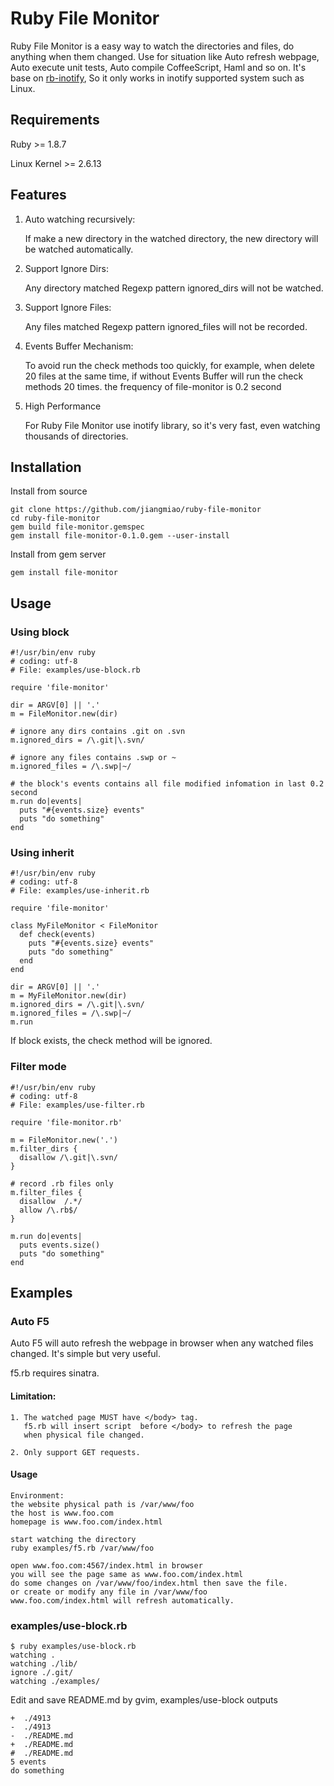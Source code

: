Ruby File Monitor
=================

Ruby File Monitor is a easy way to watch the directories and files, do anything when them changed. Use for situation like Auto refresh webpage, Auto execute unit tests, Auto compile CoffeeScript, Haml and so on. It's base on [rb-inotify](https://github.com/nex3/rb-inotify), So it only works in inotify supported system such as Linux.

Requirements
------------

Ruby >= 1.8.7

Linux Kernel >= 2.6.13

Features
--------

1. Auto watching recursively:

    If make a new directory in the watched directory, the new directory will be watched automatically.

2. Support Ignore Dirs: 

    Any directory matched Regexp pattern ignored_dirs will not be watched.

3. Support Ignore Files:

    Any files matched Regexp pattern ignored_files will not be recorded.

4. Events Buffer Mechanism:

    To avoid run the check methods too quickly, for example, when delete 20 files at the same time, if without Events Buffer will run the check methods 20 times. the frequency of file-monitor is 0.2 second

5. High Performance

    For Ruby File Monitor use inotify library, so it's very fast, even watching thousands of directories.

Installation
------------
Install from source
    
    git clone https://github.com/jiangmiao/ruby-file-monitor
    cd ruby-file-monitor
    gem build file-monitor.gemspec
    gem install file-monitor-0.1.0.gem --user-install

Install from gem server

    gem install file-monitor

Usage
-----
### Using block

    #!/usr/bin/env ruby
    # coding: utf-8
    # File: examples/use-block.rb

    require 'file-monitor'

    dir = ARGV[0] || '.'
    m = FileMonitor.new(dir)

    # ignore any dirs contains .git on .svn
    m.ignored_dirs = /\.git|\.svn/

    # ignore any files contains .swp or ~
    m.ignored_files = /\.swp|~/

    # the block's events contains all file modified infomation in last 0.2 second
    m.run do|events|
      puts "#{events.size} events"
      puts "do something"
    end

### Using inherit

    #!/usr/bin/env ruby
    # coding: utf-8
    # File: examples/use-inherit.rb

    require 'file-monitor'

    class MyFileMonitor < FileMonitor
      def check(events)
        puts "#{events.size} events"
        puts "do something"
      end
    end

    dir = ARGV[0] || '.'
    m = MyFileMonitor.new(dir)
    m.ignored_dirs = /\.git|\.svn/
    m.ignored_files = /\.swp|~/
    m.run

If block exists, the check method will be ignored.

### Filter mode

    #!/usr/bin/env ruby
    # coding: utf-8
    # File: examples/use-filter.rb

    require 'file-monitor.rb'

    m = FileMonitor.new('.')
    m.filter_dirs {
      disallow /\.git|\.svn/
    }

    # record .rb files only
    m.filter_files {
      disallow  /.*/
      allow /\.rb$/
    }
      
    m.run do|events|
      puts events.size()
      puts "do something"
    end

Examples
--------
### Auto F5

Auto F5 will auto refresh the webpage in browser when any watched files changed. It's simple but very useful.

f5.rb requires sinatra.

#### Limitation:

    1. The watched page MUST have </body> tag. 
       f5.rb will insert script  before </body> to refresh the page 
       when physical file changed.

    2. Only support GET requests.

#### Usage

    Environment:
    the website physical path is /var/www/foo
    the host is www.foo.com
    homepage is www.foo.com/index.html

    start watching the directory
    ruby examples/f5.rb /var/www/foo

    open www.foo.com:4567/index.html in browser
    you will see the page same as www.foo.com/index.html
    do some changes on /var/www/foo/index.html then save the file.
    or create or modify any file in /var/www/foo
    www.foo.com/index.html will refresh automatically.

### examples/use-block.rb

    $ ruby examples/use-block.rb 
    watching .
    watching ./lib/
    ignore ./.git/
    watching ./examples/

Edit and save README.md by gvim, examples/use-block outputs

    +  ./4913
    -  ./4913
    -  ./README.md
    +  ./README.md
    #  ./README.md
    5 events
    do something
